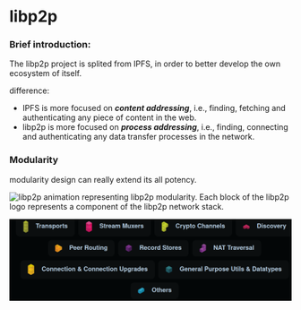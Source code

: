# libp2p

### Brief introduction:

The libp2p project is splited from IPFS, in order to better develop the own ecosystem of itself.

difference:

* IPFS is more focused on ***content addressing***, i.e., finding, fetching and authenticating any piece of content in the web.
* libp2p is more focused on ***process addressing***, i.e., finding, connecting and authenticating any data transfer processes in the network.

### Modularity

modularity design can really extend its all potency.

![libp2p animation representing libp2p modularity. Each block of the libp2p logo represents a component of the libp2p network stack.](https://proto.school/tutorial-assets/T0009L03-libp2p-logo-animation.gif)

![image-20230301193012551](libp2p.assets/image-20230301193012551.png)